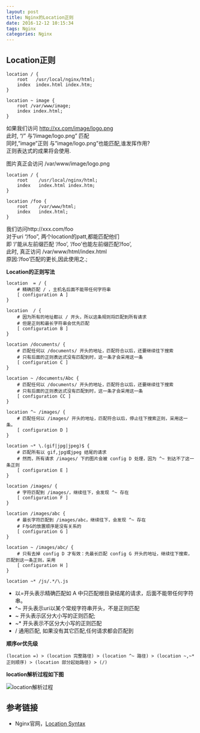 ```yaml
---
layout: post
title: Nginx的Location正则
date: 2016-12-12 10:15:34
tags: Nginx
categories: Nginx
---
```


## Location正则

```shell
location / {
    root   /usr/local/nginx/html;
    index  index.html index.htm;
}
 
location ~ image {
    root /var/www/image;
    index index.html;
}
```

如果我们访问  http://xx.com/image/logo.png  
此时, “/” 与”/image/logo.png” 匹配  
同时,”image”正则 与”image/logo.png”也能匹配,谁发挥作用?  
正则表达式的成果将会使用.  
 
图片真正会访问 /var/www/image/logo.png  


```shell
location / {
    root	/usr/local/nginx/html;
    index	index.html index.htm;
}
 
location /foo {
    root	/var/www/html;
    index	index.html;
}
```

我们访问http://xxx.com/foo  
 对于uri “/foo”,   两个location的patt,都能匹配他们  
即 ‘/’能从左前缀匹配 ‘/foo’, ‘/foo’也能左前缀匹配’/foo’,  
此时, 真正访问 /var/www/html/index.html  
原因:’/foo’匹配的更长,因此使用之.;  

**Location的正则写法**

```shell
location  = / {
    # 精确匹配 / ，主机名后面不能带任何字符串
    [ configuration A ] 
}

location  / {
    # 因为所有的地址都以 / 开头，所以这条规则将匹配到所有请求
    # 但是正则和最长字符串会优先匹配
    [ configuration B ] 
}

location /documents/ {
    # 匹配任何以 /documents/ 开头的地址，匹配符合以后，还要继续往下搜索
    # 只有后面的正则表达式没有匹配到时，这一条才会采用这一条
    [ configuration C ] 
}

location ~ /documents/Abc {
    # 匹配任何以 /documents/ 开头的地址，匹配符合以后，还要继续往下搜索
    # 只有后面的正则表达式没有匹配到时，这一条才会采用这一条
    [ configuration CC ] 
}

location ^~ /images/ {
    # 匹配任何以 /images/ 开头的地址，匹配符合以后，停止往下搜索正则，采用这一条。
    [ configuration D ] 
}

location ~* \.(gif|jpg|jpeg)$ {
    # 匹配所有以 gif,jpg或jpeg 结尾的请求
    # 然而，所有请求 /images/ 下的图片会被 config D 处理，因为 ^~ 到达不了这一条正则
    [ configuration E ] 
}

location /images/ {
    # 字符匹配到 /images/，继续往下，会发现 ^~ 存在
    [ configuration F ] 
}

location /images/abc {
    # 最长字符匹配到 /images/abc，继续往下，会发现 ^~ 存在
    # F与G的放置顺序是没有关系的
    [ configuration G ] 
}

location ~ /images/abc/ {
    # 只有去掉 config D 才有效：先最长匹配 config G 开头的地址，继续往下搜索，匹配到这一条正则，采用
    [ configuration H ] 
}

location ~* /js/.*/\.js
```

- 以=开头表示精确匹配如 A 中只匹配根目录结尾的请求，后面不能带任何字符串。
- ^~ 开头表示uri以某个常规字符串开头，不是正则匹配
- ~ 开头表示区分大小写的正则匹配;
- ~* 开头表示不区分大小写的正则匹配
- / 通用匹配, 如果没有其它匹配,任何请求都会匹配到

**顺序or优先级**

```shell
(location =) > (location 完整路径) > (location ^~ 路径) > (location ~,~* 正则顺序) > (location 部分起始路径) > (/)
```


**location解析过程如下图**  

![location解析过程](https://camo.githubusercontent.com/7df924e86acaa7b2d44f709bc86aec92d64444c0/687474703a2f2f692e696d6775722e636f6d2f655336424476622e706e67)

## 参考链接

- Nginx官网，[Location Syntax](http://nginx.org/en/docs/http/ngx_http_core_module.html#location)


